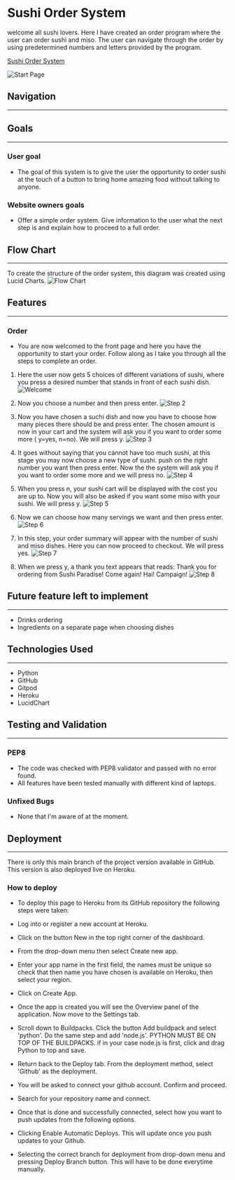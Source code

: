 # Sushi Order System

welcome all sushi lovers. Here I have created an order program where the user can order sushi and miso. The user can navigate through the order by using predetermined numbers and letters provided by the program.

[Sushi Order System](https://sushi-order-system-a713e9a7b19b.herokuapp.com/)

![Start Page](./readme.images/startup-page.png)

## Navigation
--- 
## Goals
---
### User goal
  - The goal of this system is to give the user the opportunity to order sushi at the touch of a button to bring home amazing food without talking to anyone.
### Website owners goals
  - Offer a simple order system.
  Give information to the user what the next step is and explain how to proceed to a full order.
## Flow Chart
---
To create the structure of the order system, this diagram was created using Lucid Charts.
![Flow Chart](./readme.images/flowchart.png)
## Features
---
### Order

- You are now welcomed to the front page and here you have the opportunity to start your order. 
Follow along as I take you through all the steps to complete an order.


1. Here the user now gets 5 choices of different variations of sushi, where you press a desired number that stands in front of each sushi dish.
![Welcome](./readme.images/welcome.png)

2. Now you choose a number and then press enter. 
![Step 2](./readme.images/step-2.png)

3. Now you have chosen a suchi dish and now you have to choose how many pieces there should be and press enter. The chosen amount is now in your cart and the system will ask you if you want to order some more ( y=yes, n=no). We will press y.
![Step 3](./readme.images/step-3.png)

4. It goes without saying that you cannot have too much sushi, at this stage you may now choose a new type of sushi. push on the right number you want then press enter. Now the the system will ask you if you want to order some more and we will press no.
![Step 4](./readme.images/step-4.png)

5. When you press n, your sushi cart will be displayed with the cost you are up to. Now you will also be asked if you want some miso with your sushi. We will press y.
![Step 5](./readme.images/step-5.png)

6. Now we can choose how many servings we want and then press enter.
![Step 6](./readme.images/step-6.png)

7. In this step, your order summary will appear with the number of sushi and miso dishes. Here you can now proceed to checkout. We will press yes.
![Step 7](./readme.images/step-7.png)

8. When we press y, a thank you text appears that reads: Thank you for ordering from Sushi Paradise! Come again! Hai! Campaign!
![Step 8](./readme.images/step-8.png)

## Future feature left to implement
---
 - Drinks ordering
 - Ingredients on a separate page when choosing dishes
 
 ## Technologies Used
 ---
- Python
- GitHub
- Gitpod
- Heroku
- LucidChart

## Testing and Validation
---
### PEP8
- The code was checked with PEP8 validator and passed with no error found.
- All features have been tested manually with different kind of laptops.

### Unfixed Bugs
- None that I'm aware of at the moment.

## Deployment
---
 There is only this main branch of the project version available in GitHub. This version is also deployed live on Heroku.

### How to deploy
- To deploy this page to Heroku from its GitHub repository the following steps were taken:

- Log into or register a new account at Heroku.

- Click on the button New in the top right corner of the dashboard.

- From the drop-down menu then select Create new app.

- Enter your app name in the first field, the names must be unique so check that then name you have chosen is available on Heroku, then select your region.

- Click on Create App.

- Once the app is created you will see the Overview panel of the application. Now move to the Settings tab.

- Scroll down to Buildpacks. Click the button Add buildpack and select 'python'. Do the same step and add 'node.js'. PYTHON MUST BE ON TOP OF THE BUILDPACKS. if in your case node.js is first, click and drag Python to top and save.

- Return back to the Deploy tab. From the deployment method, select 'Github' as the deployment.

- You will be asked to connect your github account. Confirm and proceed.

- Search for your repository name and connect.

- Once that is done and successfully connected, select how you want to push updates from the following options.

- Clicking Enable Automatic Deploys. This will update once you push updates to your Github.

- Selecting the correct branch for deployment from drop-down menu and pressing Deploy Branch button. This will have to be done everytime manually.